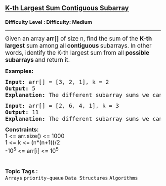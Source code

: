 <h2><a href="https://www.geeksforgeeks.org/problems/k-th-largest-sum-contiguous-subarray/1?_gl=1*ztepfz*_up*MQ..*_gs*MQ..&gclid=Cj0KCQjwlYHBBhD9ARIsALRu09pz5hPe8jcorO4JoaYDEWAg762pgOxS8qVLVUBmB1iUQKwt_JjggikaAvcIEALw_wcB&gbraid=0AAAAAC9yBkCuY1XCOe54dwAzS3bpeogBG">K-th Largest Sum Contiguous Subarray</a></h2><h3>Difficulty Level : Difficulty: Medium</h3><hr><div class="problems_problem_content__Xm_eO"><p><span style="font-size: 14pt;">Given an array <strong>arr[]</strong> of size n, find the sum of the <strong>K-th largest</strong> sum among all<strong> contiguous </strong>subarrays. In other words, identify the K-th largest sum from all <strong>possible subarrays </strong>and return it.</span></p>
<p><strong><span style="font-size: 18px;">Examples:</span></strong></p>
<pre><strong><span style="font-size: 18px;">Input: </span></strong><span style="font-size: 18px;">arr[] = [3, 2, 1], k = 2 </span><strong><span style="font-size: 18px;">
Output: </span></strong><span style="font-size: 18px;">5</span><strong><span style="font-size: 18px;">
Explanation: </span></strong><span style="font-size: 18px;">The different subarray sums we can get from the array are = [6, 5, 3, 2, 1]. Where 5 is the 2nd largest.</span></pre>
<pre><strong><span style="font-size: 18px;">Input: </span></strong><span style="font-size: 18px;">arr[] = [2, 6, 4, 1], k = 3</span><strong><span style="font-size: 18px;">
Output: </span></strong><span style="font-size: 18px;">11</span><strong><span style="font-size: 18px;">
Explanation: </span></strong><span style="font-size: 18px;">The different subarray sums we can get from the arrayare = [13, 12, 11, 10, 8, 6, 5, 4, 2, 1]. Where 11 is the 3rd </span><span style="font-size: 18px;">largest.</span></pre>
<p><span style="font-size: 18px;"><strong>Constraints:</strong></span><br><span style="font-size: 18px;">1 &lt;= arr.size() &lt;= 1000<br>1 &lt;= k &lt;=<span style="color: #1e2229; font-family: Nunito; font-size: 17px; background-color: #ffffff;">&nbsp;</span>(n*(n+1))/2</span><br><span style="font-size: 18px;">-10<sup>5</sup> &lt;= arr[i] &lt;=&nbsp;10<sup>5</sup></span></p></div><br><p><span style=font-size:18px><strong>Topic Tags : </strong><br><code>Arrays</code>&nbsp;<code>priority-queue</code>&nbsp;<code>Data Structures</code>&nbsp;<code>Algorithms</code>&nbsp;